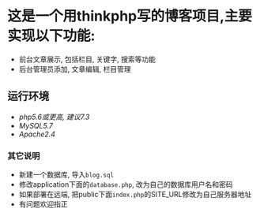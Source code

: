 # 这是一个用thinkphp写的博客项目,主要实现以下功能:
- 前台文章展示, 包括栏目, 关键字, 搜索等功能
- 后台管理员添加, 文章编辑, 栏目管理

## 运行环境
- *php5.6或更高, 建议7.3*
- *MySQL5.7*
- *Apache2.4*

### 其它说明
- 新建一个数据库, 导入`blog.sql`
- 修改application下面的`database.php`, 改为自己的数据库用户名和密码
- 如果部署在远端, 把public下面`index.php`的SITE_URL修改为自己服务器地址
- 有问题欢迎指正
